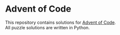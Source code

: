 # Advent of Code
This repository contains solutions for [Advent of Code](https://adventofcode.com).  
All puzzle solutions are written in Python.